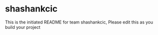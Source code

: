 # shashankcic
This is the initiated README for team shashankcic, Please edit this as you build your project
